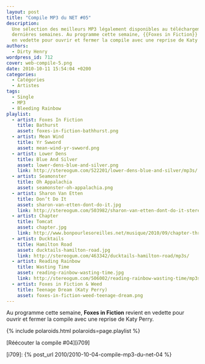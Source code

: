 ```yaml
---
layout: post
title: "Compile MP3 du NET #05"
description:
  Une sélection des meilleurs MP3 légalement disponibles au téléchargement des
  dernières semaines. Au programme cette semaine, {{Foxes in Fiction}} revient
  en vedette pour ouvrir et fermer la compile avec une reprise de Katy Perry.
authors:
  - Dirty Henry
wordpress_id: 712
cover: web-compile-5.png
date: 2010-10-11 15:54:04 +0200
categories:
  - Catégories
  - Artistes
tags:
  - Single
  - MP3
  - Bleeding Rainbow
playlist:
  - artist: Foxes In Fiction
    title: Bathurst
    asset: foxes-in-fiction-bathhurst.png
  - artist: Mean Wind
    title: Yr Swword
    asset: mean-wind-yr-swword.png
  - artist: Lower Dens
    title: Blue And Silver
    asset: lower-dens-blue-and-silver.png
    link: http://stereogum.com/522201/lower-dens-blue-and-silver/mp3s/
  - artist: Seamonster
    title: Oh Appalachia
    asset: seamonster-oh-appalachia.png
  - artist: Sharon Van Etten
    title: Don’t Do It
    asset: sharon-van-etten-dont-do-it.jpg
    link: http://stereogum.com/503982/sharon-van-etten-dont-do-it-stereogum-premiere/mp3s/
  - artist: Chapter
    title: Tomcat
    asset: chapter.jpg
    link: http://www.bonpourlesoreilles.net/musique/2010/09/chapter-three-a-collection-of-monsters-four-whiter-heron-blues.html
  - artist: Ducktails
    title: Hamilton Road
    asset: ducktails-hamilton-road.jpg
    link: http://stereogum.com/463342/ducktails-hamilton-road/mp3s/
  - artist: Reading Rainbow
    title: Wasting Time
    asset: reading-rainbow-wasting-time.jpg
    link: http://stereogum.com/506002/reading-rainbow-wasting-time/mp3s/
  - artist: Foxes in Fiction & Weed
    title: Teenage Dream (Katy Perry)
    asset: foxes-in-fiction-weed-teenage-dream.png
---
```


Au programme cette semaine, **Foxes in Fiction** revient en vedette pour ouvrir
et fermer la compile avec une reprise de Katy Perry.

{% include polaroids.html polaroids=page.playlist %}

[Réécouter la compile #04][i709]

[i709]: {% post_url 2010/2010-10-04-compile-mp3-du-net-04 %}
